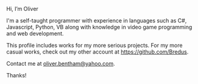 Hi, I’m Oliver

I'm a self-taught programmer with experience in languages such as C#, Javascript, Python, VB along with knowledge in video game programming and web development.

This profile includes works for my more serious projects. For my more casual works, check out my other account at https://github.com/Bredus.

Contact me at oliver.bentham@yahoo.com.

Thanks!
